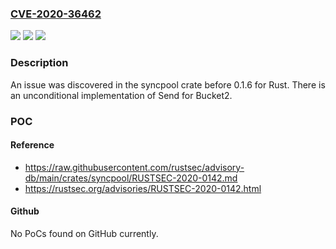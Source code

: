 ### [CVE-2020-36462](https://cve.mitre.org/cgi-bin/cvename.cgi?name=CVE-2020-36462)
![](https://img.shields.io/static/v1?label=Product&message=n%2Fa&color=blue)
![](https://img.shields.io/static/v1?label=Version&message=n%2Fa&color=blue)
![](https://img.shields.io/static/v1?label=Vulnerability&message=n%2Fa&color=brighgreen)

### Description

An issue was discovered in the syncpool crate before 0.1.6 for Rust. There is an unconditional implementation of Send for Bucket2.

### POC

#### Reference
- https://raw.githubusercontent.com/rustsec/advisory-db/main/crates/syncpool/RUSTSEC-2020-0142.md
- https://rustsec.org/advisories/RUSTSEC-2020-0142.html

#### Github
No PoCs found on GitHub currently.

